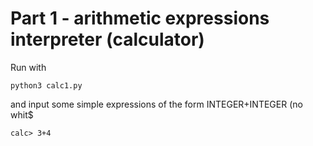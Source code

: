 # Part 1 - arithmetic expressions interpreter (calculator)
Run with
```
python3 calc1.py
```
and input some simple expressions of the form INTEGER+INTEGER (no whit$
```
calc> 3+4
```

